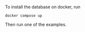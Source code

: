 To install the database on docker, run 
```console
docker compose up
```

Then run one of the examples.
